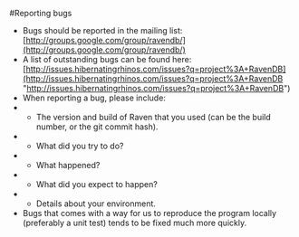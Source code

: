 #Reporting bugs

* Bugs should be reported in the mailing list: [http://groups.google.com/group/ravendb/](http://groups.google.com/group/ravendb/)
* A list of outstanding bugs can be found here: [http://issues.hibernatingrhinos.com/issues?q=project%3A+RavenDB](http://issues.hibernatingrhinos.com/issues?q=project%3A+RavenDB "http://issues.hibernatingrhinos.com/issues?q=project%3A+RavenDB")
* When reporting a bug, please include:
* * The version and build of Raven that you used (can be the build number, or the git commit hash).
* * What did you try to do?
* * What happened?
* * What did you expect to happen?
* * Details about your environment.
* Bugs that comes with a way for us to reproduce the program locally (preferably a unit test) tends to be fixed much more quickly.

